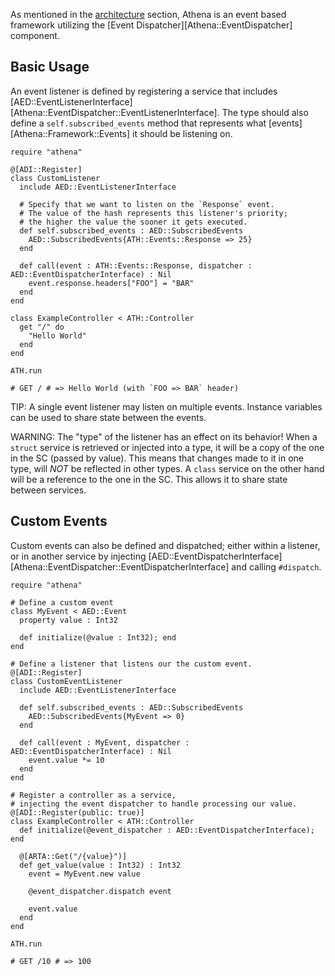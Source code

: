 As mentioned in the [architecture](README.md) section, Athena is an event based framework utilizing the [Event Dispatcher][Athena::EventDispatcher] component.

## Basic Usage

An event listener is defined by registering a service that includes [AED::EventListenerInterface][Athena::EventDispatcher::EventListenerInterface]. The type should also define a `self.subscribed_events` method that represents what [events][Athena::Framework::Events] it should be listening on.

```crystal
require "athena"

@[ADI::Register]
class CustomListener
  include AED::EventListenerInterface

  # Specify that we want to listen on the `Response` event.
  # The value of the hash represents this listener's priority;
  # the higher the value the sooner it gets executed.
  def self.subscribed_events : AED::SubscribedEvents
    AED::SubscribedEvents{ATH::Events::Response => 25}
  end

  def call(event : ATH::Events::Response, dispatcher : AED::EventDispatcherInterface) : Nil
    event.response.headers["FOO"] = "BAR"
  end
end

class ExampleController < ATH::Controller
  get "/" do
    "Hello World"
  end
end

ATH.run

# GET / # => Hello World (with `FOO => BAR` header)
```

TIP: A single event listener may listen on multiple events. Instance variables can be used to share state between the events.

WARNING: The "type" of the listener has an effect on its behavior!
When a `struct` service is retrieved or injected into a type, it will be a copy of the one in the SC (passed by value).
This means that changes made to it in one type, will *NOT* be reflected in other types.
A `class` service on the other hand will be a reference to the one in the SC. This allows it to share state between services.

## Custom Events

Custom events can also be defined and dispatched; either within a listener, or in another service by injecting [AED::EventDispatcherInterface][Athena::EventDispatcher::EventDispatcherInterface] and calling `#dispatch`.

```crystal
require "athena"

# Define a custom event
class MyEvent < AED::Event
  property value : Int32

  def initialize(@value : Int32); end
end

# Define a listener that listens our the custom event.
@[ADI::Register]
class CustomEventListener
  include AED::EventListenerInterface

  def self.subscribed_events : AED::SubscribedEvents
    AED::SubscribedEvents{MyEvent => 0}
  end

  def call(event : MyEvent, dispatcher : AED::EventDispatcherInterface) : Nil
    event.value *= 10
  end
end

# Register a controller as a service,
# injecting the event dispatcher to handle processing our value.
@[ADI::Register(public: true)]
class ExampleController < ATH::Controller
  def initialize(@event_dispatcher : AED::EventDispatcherInterface); end

  @[ARTA::Get("/{value}")]
  def get_value(value : Int32) : Int32
    event = MyEvent.new value

    @event_dispatcher.dispatch event

    event.value
  end
end

ATH.run

# GET /10 # => 100
```
